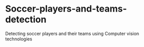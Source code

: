 # Soccer-players-and-teams-detection
Detecting soccer players and their teams using Computer vision technologies
